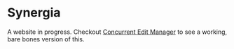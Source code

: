 # Synergia

A website in progress. Checkout [Concurrent Edit Manager](https://github.com/Porter/Concurrent-Edit-Manager) to see a working, bare bones version of this.
